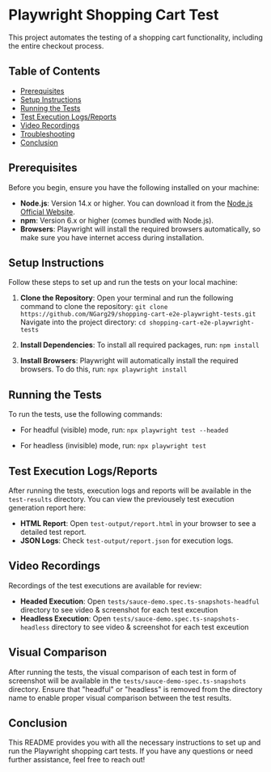 # Playwright Shopping Cart Test

This project automates the testing of a shopping cart functionality, including the entire checkout process.

## Table of Contents

- [Prerequisites](#prerequisites)
- [Setup Instructions](#setup-instructions)
- [Running the Tests](#running-the-tests)
- [Test Execution Logs/Reports](#test-execution-logsreports)
- [Video Recordings](#video-recordings)
- [Troubleshooting](#troubleshooting)
- [Conclusion](#conclusion)

## Prerequisites

Before you begin, ensure you have the following installed on your machine:

- **Node.js**: Version 14.x or higher. You can download it from the [Node.js Official Website](https://nodejs.org/).
- **npm**: Version 6.x or higher (comes bundled with Node.js).
- **Browsers**: Playwright will install the required browsers automatically, so make sure you have internet access during installation.

## Setup Instructions

Follow these steps to set up and run the tests on your local machine:

1. **Clone the Repository**: 
   Open your terminal and run the following command to clone the repository:
   `git clone https://github.com/NGarg29/shopping-cart-e2e-playwright-tests.git`
   Navigate into the project directory:
   `cd shopping-cart-e2e-playwright-tests`

2. **Install Dependencies**: 
   To install all required packages, run:
   `npm install`

3. **Install Browsers**: 
   Playwright will automatically install the required browsers. To do this, run:
   `npx playwright install`

## Running the Tests

To run the tests, use the following commands:

- For headful (visible) mode, run:
`npx playwright test --headed`

- For headless (invisible) mode, run:
`npx playwright test`

## Test Execution Logs/Reports

After running the tests, execution logs and reports will be available in the `test-results` directory. You can view the previousely test execution generation report here:

- **HTML Report**: Open `test-output/report.html` in your browser to see a detailed test report.
- **JSON Logs**: Check `test-output/report.json` for execution logs.

## Video Recordings

Recordings of the test executions are available for review:

- **Headed Execution**: Open `tests/sauce-demo.spec.ts-snapshots-headful` directory to see video & screenshot for each test exceution
- **Headless Execution**: Open `tests/sauce-demo.spec.ts-snapshots-headless` directory to see video & screenshot for each test exceution

## Visual Comparison

After running the tests, the visual comparison of each test in form of screenshot will be available in the `tests/sauce-demo-spec.ts-snapshots` directory. Ensure that "headful" or "headless" is removed from the directory name to enable proper visual comparison between the test results.

## Conclusion

This README provides you with all the necessary instructions to set up and run the Playwright shopping cart tests. If you have any questions or need further assistance, feel free to reach out!
